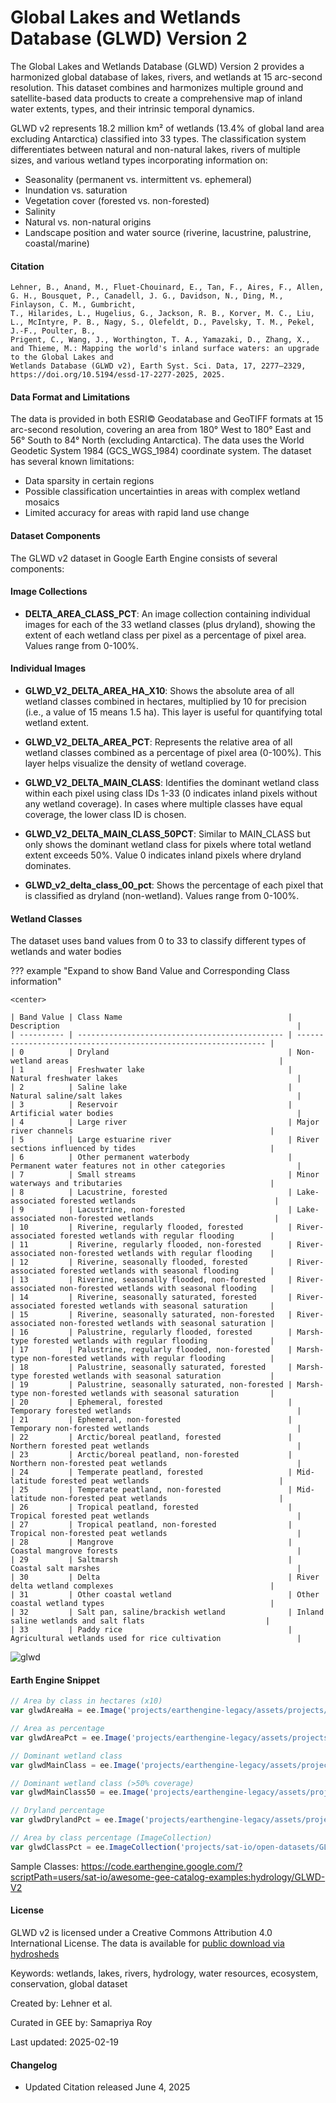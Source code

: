 # Global Lakes and Wetlands Database (GLWD) Version 2

The Global Lakes and Wetlands Database (GLWD) Version 2 provides a harmonized global database of lakes, rivers, and wetlands at 15 arc-second resolution. This dataset combines and harmonizes multiple ground and satellite-based data products to create a comprehensive map of inland water extents, types, and their intrinsic temporal dynamics.

GLWD v2 represents 18.2 million km² of wetlands (13.4% of global land area excluding Antarctica) classified into 33 types. The classification system differentiates between natural and non-natural lakes, rivers of multiple sizes, and various wetland types incorporating information on:
- Seasonality (permanent vs. intermittent vs. ephemeral)
- Inundation vs. saturation
- Vegetation cover (forested vs. non-forested)
- Salinity
- Natural vs. non-natural origins
- Landscape position and water source (riverine, lacustrine, palustrine, coastal/marine)

#### Citation

```
Lehner, B., Anand, M., Fluet-Chouinard, E., Tan, F., Aires, F., Allen, G. H., Bousquet, P., Canadell, J. G., Davidson, N., Ding, M., Finlayson, C. M., Gumbricht,
T., Hilarides, L., Hugelius, G., Jackson, R. B., Korver, M. C., Liu, L., McIntyre, P. B., Nagy, S., Olefeldt, D., Pavelsky, T. M., Pekel, J.-F., Poulter, B.,
Prigent, C., Wang, J., Worthington, T. A., Yamazaki, D., Zhang, X., and Thieme, M.: Mapping the world's inland surface waters: an upgrade to the Global Lakes and
Wetlands Database (GLWD v2), Earth Syst. Sci. Data, 17, 2277–2329, https://doi.org/10.5194/essd-17-2277-2025, 2025.
```

#### Data Format and Limitations

The data is provided in both ESRI© Geodatabase and GeoTIFF formats at 15 arc-second resolution, covering an area from 180° West to 180° East and 56° South to 84° North (excluding Antarctica). The data uses the World Geodetic System 1984 (GCS_WGS_1984) coordinate system. The dataset has several known limitations:

* Data sparsity in certain regions
* Possible classification uncertainties in areas with complex wetland mosaics
* Limited accuracy for areas with rapid land use change

#### Dataset Components

The GLWD v2 dataset in Google Earth Engine consists of several components:

#### Image Collections

- **DELTA_AREA_CLASS_PCT**: An image collection containing individual images for each of the 33 wetland classes (plus dryland), showing the extent of each wetland class per pixel as a percentage of pixel area. Values range from 0-100%.

#### Individual Images
- **GLWD_V2_DELTA_AREA_HA_X10**: Shows the absolute area of all wetland classes combined in hectares, multiplied by 10 for precision (i.e., a value of 15 means 1.5 ha). This layer is useful for quantifying total wetland extent.

- **GLWD_V2_DELTA_AREA_PCT**: Represents the relative area of all wetland classes combined as a percentage of pixel area (0-100%). This layer helps visualize the density of wetland coverage.

- **GLWD_V2_DELTA_MAIN_CLASS**: Identifies the dominant wetland class within each pixel using class IDs 1-33 (0 indicates inland pixels without any wetland coverage). In cases where multiple classes have equal coverage, the lower class ID is chosen.

- **GLWD_V2_DELTA_MAIN_CLASS_50PCT**: Similar to MAIN_CLASS but only shows the dominant wetland class for pixels where total wetland extent exceeds 50%. Value 0 indicates inland pixels where dryland dominates.

- **GLWD_v2_delta_class_00_pct**: Shows the percentage of each pixel that is classified as dryland (non-wetland). Values range from 0-100%.

#### Wetland Classes

The dataset uses band values from 0 to 33 to classify different types of wetlands and water bodies

??? example "Expand to show Band Value and Corresponding Class information"

    <center>

    | Band Value | Class Name                                     | Description                                                     |
    | ---------- | ---------------------------------------------- | --------------------------------------------------------------- |
    | 0          | Dryland                                        | Non-wetland areas                                               |
    | 1          | Freshwater lake                                | Natural freshwater lakes                                        |
    | 2          | Saline lake                                    | Natural saline/salt lakes                                       |
    | 3          | Reservoir                                      | Artificial water bodies                                         |
    | 4          | Large river                                    | Major river channels                                            |
    | 5          | Large estuarine river                          | River sections influenced by tides                              |
    | 6          | Other permanent waterbody                      | Permanent water features not in other categories                |
    | 7          | Small streams                                  | Minor waterways and tributaries                                 |
    | 8          | Lacustrine, forested                           | Lake-associated forested wetlands                               |
    | 9          | Lacustrine, non-forested                       | Lake-associated non-forested wetlands                           |
    | 10         | Riverine, regularly flooded, forested          | River-associated forested wetlands with regular flooding        |
    | 11         | Riverine, regularly flooded, non-forested      | River-associated non-forested wetlands with regular flooding    |
    | 12         | Riverine, seasonally flooded, forested         | River-associated forested wetlands with seasonal flooding       |
    | 13         | Riverine, seasonally flooded, non-forested     | River-associated non-forested wetlands with seasonal flooding   |
    | 14         | Riverine, seasonally saturated, forested       | River-associated forested wetlands with seasonal saturation     |
    | 15         | Riverine, seasonally saturated, non-forested   | River-associated non-forested wetlands with seasonal saturation |
    | 16         | Palustrine, regularly flooded, forested        | Marsh-type forested wetlands with regular flooding              |
    | 17         | Palustrine, regularly flooded, non-forested    | Marsh-type non-forested wetlands with regular flooding          |
    | 18         | Palustrine, seasonally saturated, forested     | Marsh-type forested wetlands with seasonal saturation           |
    | 19         | Palustrine, seasonally saturated, non-forested | Marsh-type non-forested wetlands with seasonal saturation       |
    | 20         | Ephemeral, forested                            | Temporary forested wetlands                                     |
    | 21         | Ephemeral, non-forested                        | Temporary non-forested wetlands                                 |
    | 22         | Arctic/boreal peatland, forested               | Northern forested peat wetlands                                 |
    | 23         | Arctic/boreal peatland, non-forested           | Northern non-forested peat wetlands                             |
    | 24         | Temperate peatland, forested                   | Mid-latitude forested peat wetlands                             |
    | 25         | Temperate peatland, non-forested               | Mid-latitude non-forested peat wetlands                         |
    | 26         | Tropical peatland, forested                    | Tropical forested peat wetlands                                 |
    | 27         | Tropical peatland, non-forested                | Tropical non-forested peat wetlands                             |
    | 28         | Mangrove                                       | Coastal mangrove forests                                        |
    | 29         | Saltmarsh                                      | Coastal salt marshes                                            |
    | 30         | Delta                                          | River delta wetland complexes                                   |
    | 31         | Other coastal wetland                          | Other coastal wetland types                                     |
    | 32         | Salt pan, saline/brackish wetland              | Inland saline wetlands and salt flats                           |
    | 33         | Paddy rice                                     | Agricultural wetlands used for rice cultivation                 |


![glwd](https://github.com/user-attachments/assets/25529f5f-7fee-45b0-aded-2bc1fe02e379)

#### Earth Engine Snippet

```js
// Area by class in hectares (x10)
var glwdAreaHa = ee.Image('projects/earthengine-legacy/assets/projects/sat-io/open-datasets/GLWD/GLWD_V2_DELTA_AREA_HA_X10');

// Area as percentage
var glwdAreaPct = ee.Image('projects/earthengine-legacy/assets/projects/sat-io/open-datasets/GLWD/GLWD_V2_DELTA_AREA_PCT');

// Dominant wetland class
var glwdMainClass = ee.Image('projects/earthengine-legacy/assets/projects/sat-io/open-datasets/GLWD/GLWD_V2_DELTA_MAIN_CLASS');

// Dominant wetland class (>50% coverage)
var glwdMainClass50 = ee.Image('projects/earthengine-legacy/assets/projects/sat-io/open-datasets/GLWD/GLWD_V2_DELTA_MAIN_CLASS_50PCT');

// Dryland percentage
var glwdDrylandPct = ee.Image('projects/earthengine-legacy/assets/projects/sat-io/open-datasets/GLWD/GLWD_v2_delta_class_00_pct');

// Area by class percentage (ImageCollection)
var glwdClassPct = ee.ImageCollection('projects/sat-io/open-datasets/GLWD/DELTA_AREA_CLASS_PCT');
```

Sample Classes:  https://code.earthengine.google.com/?scriptPath=users/sat-io/awesome-gee-catalog-examples:hydrology/GLWD-V2

#### License

GLWD v2 is licensed under a Creative Commons Attribution 4.0 International License. The data is available for [public download via hydrosheds](https://www.hydrosheds.org/products/glwd)

Keywords: wetlands, lakes, rivers, hydrology, water resources, ecosystem, conservation, global dataset

Created by: Lehner et al.

Curated in GEE by: Samapriya Roy

Last updated: 2025-02-19

#### Changelog
* Updated Citation released June 4, 2025
